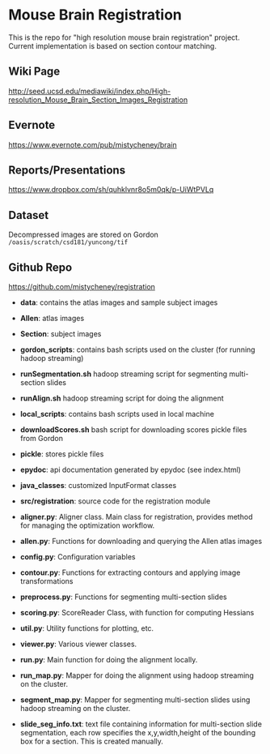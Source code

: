 Mouse Brain Registration
============
This is the repo for "high resolution mouse brain registration" project.
Current implementation is based on section contour matching.

Wiki Page
--------
http://seed.ucsd.edu/mediawiki/index.php/High-resolution_Mouse_Brain_Section_Images_Registration

Evernote
--------
https://www.evernote.com/pub/mistycheney/brain

Reports/Presentations
----------------------
https://www.dropbox.com/sh/quhklvnr8o5m0qk/p-UiWtPVLq

Dataset
--------
Decompressed images are stored on Gordon `/oasis/scratch/csd181/yuncong/tif`

Github Repo
-----------
https://github.com/mistycheney/registration

* **data**:           contains the atlas images and sample subject images
 * **Allen**:         atlas images
 * **Section**:       subject images
* **gordon_scripts**: contains bash scripts used on the cluster (for running hadoop streaming)
 * **runSegmentation.sh** hadoop streaming script for segmenting multi-section slides
 * **runAlign.sh**        hadoop streaming script for doing the alignment
* **local_scripts**:  contains bash scripts used in local machine
 * **downloadScores.sh**  bash script for downloading scores pickle files from Gordon
* **pickle**:         stores pickle files
* **epydoc**:         api documentation generated by epydoc (see index.html)
* **java_classes**:   customized InputFormat classes
* **src/registration**:            source code for the registration module
 * **aligner.py**:    Aligner class. Main class for registration, provides method for managing the optimization workflow.
 * **allen.py**:      Functions for downloading and querying the Allen atlas images
 * **config.py**:     Configuration variables
 * **contour.py**:    Functions for extracting contours and applying image transformations
 * **preprocess.py**: Functions for segmenting multi-section slides
 * **scoring.py**:    ScoreReader Class, with function for computing Hessians
 * **util.py**:       Utility functions for plotting, etc.
 * **viewer.py**:     Various viewer classes.
 * **run.py**:     	  Main function for doing the alignment locally.
 * **run_map.py**:    Mapper for doing the alignment using hadoop streaming on the cluster.
 * **segment_map.py**:    Mapper for segmenting multi-section slides using hadoop streaming on the cluster.

* **slide_seg_info.txt**: text file containing information for multi-section slide segmentation, each row specifies the x,y,width,height of the bounding box for a section. This is created manually.



